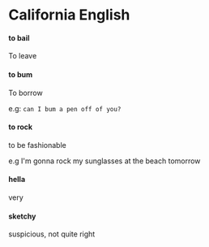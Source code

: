 # California English

#### to bail

To leave

#### to bum 

To borrow 

e.g: `can I bum a pen off of you?`

#### to rock

to be fashionable

e.g I'm gonna rock my sunglasses at the beach tomorrow

#### hella

very

#### sketchy

suspicious, not quite right

